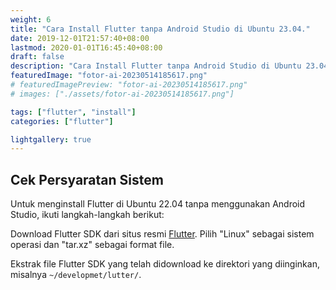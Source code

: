 ```yaml
---
weight: 6   
title: "Cara Install Flutter tanpa Android Studio di Ubuntu 23.04."
date: 2019-12-01T21:57:40+08:00
lastmod: 2020-01-01T16:45:40+08:00
draft: false
description: "Cara Install Flutter tanpa Android Studio di Ubuntu 23.04."
featuredImage: "fotor-ai-20230514185617.png"
# featuredImagePreview: "fotor-ai-20230514185617.png"
# images: ["./assets/fotor-ai-20230514185617.png"]

tags: ["flutter", "install"]
categories: ["flutter"]

lightgallery: true
---
```

## Cek Persyaratan Sistem

Untuk menginstall Flutter di Ubuntu 22.04 tanpa menggunakan Android Studio, ikuti langkah-langkah berikut:

Download Flutter SDK dari situs resmi [Flutter](https://flutter.dev/docs/get-started/install/linux). Pilih "Linux" sebagai sistem operasi dan "tar.xz" sebagai format file.

Ekstrak file Flutter SDK yang telah didownload ke direktori yang diinginkan, misalnya `~/developmet/lutter/`.





